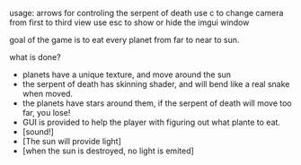 usage:
arrows for controling the serpent of death
use c to change camera from first to third view
use esc to show or hide the imgui window

goal of the game is to eat every planet from far to near to sun. 

what is done?
 - planets have a unique texture, and move around the sun
 - the serpent of death has skinning shader, and will bend like a real snake when moved.
 - the planets have stars around them, if the serpent of death will move too far, you lose!
 - GUI is provided to help the player with figuring out what plante to eat.
 - [sound!]
 - [The sun will provide light]
 - [when the sun is destroyed, no light is emited]